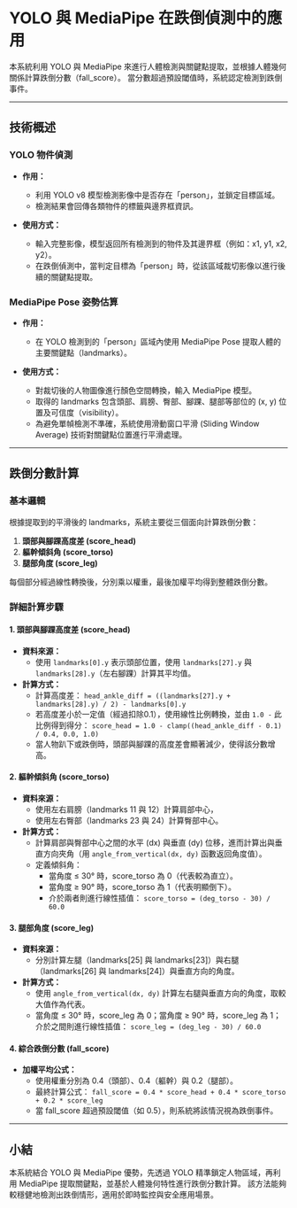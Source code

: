 # YOLO 與 MediaPipe 在跌倒偵測中的應用

本系統利用 YOLO 與 MediaPipe 來進行人體檢測與關鍵點提取，並根據人體幾何關係計算跌倒分數（fall_score）。
當分數超過預設閾值時，系統認定檢測到跌倒事件。

---

## 技術概述

### YOLO 物件偵測

- **作用：**
  - 利用 YOLO v8 模型檢測影像中是否存在「person」，並鎖定目標區域。
  - 檢測結果會回傳各類物件的標籤與邊界框資訊。

- **使用方式：**
  - 輸入完整影像，模型返回所有檢測到的物件及其邊界框（例如：x1, y1, x2, y2）。
  - 在跌倒偵測中，當判定目標為「person」時，從該區域裁切影像以進行後續的關鍵點提取。

### MediaPipe Pose 姿勢估算

- **作用：**
  - 在 YOLO 檢測到的「person」區域內使用 MediaPipe Pose 提取人體的主要關鍵點（landmarks）。

- **使用方式：**
  - 對裁切後的人物圖像進行顏色空間轉換，輸入 MediaPipe 模型。
  - 取得的 landmarks 包含頭部、肩膀、臀部、腳踝、腿部等部位的 (x, y) 位置及可信度（visibility）。
  - 為避免單幀檢測不準確，系統使用滑動窗口平滑 (Sliding Window Average) 技術對關鍵點位置進行平滑處理。

---

## 跌倒分數計算

### 基本邏輯

根據提取到的平滑後的 landmarks，系統主要從三個面向計算跌倒分數：

1. **頭部與腳踝高度差 (score_head)**
2. **軀幹傾斜角 (score_torso)**
3. **腿部角度 (score_leg)**

每個部分經過線性轉換後，分別乘以權重，最後加權平均得到整體跌倒分數。

### 詳細計算步驟

#### 1. 頭部與腳踝高度差 (score_head)
- **資料來源：**
  - 使用 `landmarks[0].y` 表示頭部位置，使用 `landmarks[27].y` 與 `landmarks[28].y`（左右腳踝）計算其平均值。
- **計算方式：**
  - 計算高度差：
    `head_ankle_diff = ((landmarks[27].y + landmarks[28].y) / 2) - landmarks[0].y`
  - 若高度差小於一定值（經過扣除0.1），使用線性比例轉換，並由 `1.0 -` 此比例得到得分：
    `score_head = 1.0 - clamp((head_ankle_diff - 0.1) / 0.4, 0.0, 1.0)`
  - 當人物趴下或跌倒時，頭部與腳踝的高度差會顯著減少，使得該分數增高。

#### 2. 軀幹傾斜角 (score_torso)
- **資料來源：**
  - 使用左右肩膀（landmarks 11 與 12）計算肩部中心，
  - 使用左右臀部（landmarks 23 與 24）計算臀部中心。
- **計算方式：**
  - 計算肩部與臀部中心之間的水平 (dx) 與垂直 (dy) 位移，進而計算出與垂直方向夾角（用 `angle_from_vertical(dx, dy)` 函數返回角度值）。
  - 定義傾斜角：
    - 當角度 ≤ 30° 時，score_torso 為 0（代表較為直立）。
    - 當角度 ≥ 90° 時，score_torso 為 1（代表明顯倒下）。
    - 介於兩者則進行線性插值：
      `score_torso = (deg_torso - 30) / 60.0`

#### 3. 腿部角度 (score_leg)
- **資料來源：**
  - 分別計算左腿（landmarks[25] 與 landmarks[23]）與右腿（landmarks[26] 與 landmarks[24]）與垂直方向的角度。
- **計算方式：**
  - 使用 `angle_from_vertical(dx, dy)` 計算左右腿與垂直方向的角度，取較大值作為代表。
  - 當角度 ≤ 30° 時，score_leg 為 0；當角度 ≥ 90° 時，score_leg 為 1；介於之間則進行線性插值：
    `score_leg = (deg_leg - 30) / 60.0`

#### 4. 綜合跌倒分數 (fall_score)
- **加權平均公式：**
  - 使用權重分別為 0.4（頭部）、0.4（軀幹）與 0.2（腿部）。
  - 最終計算公式：
    `fall_score = 0.4 * score_head + 0.4 * score_torso + 0.2 * score_leg`
  - 當 fall_score 超過預設閾值（如 0.5），則系統將該情況視為跌倒事件。

---

## 小結

本系統結合 YOLO 與 MediaPipe 優勢，先透過 YOLO 精準鎖定人物區域，再利用 MediaPipe 提取關鍵點，並基於人體幾何特性進行跌倒分數計算。
該方法能夠較穩健地檢測出跌倒情形，適用於即時監控與安全應用場景。

